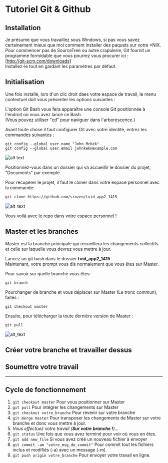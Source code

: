 # Tutoriel Git & Github

## Installation
Je présume que vous travaillez sous Windows, si pas vous savez certainement mieux que moi comment installer des paquets sur votre \*NIX.
Pour commencer pas de SourceTree ou autre crapulerie, Git fournit un programme formidable que vous pourrez vous procurer ici :  
[http://git-scm.com/downloads]  
Installez-le tout en gardant les paramètres par défaut.

## Initialisation
Une fois installé, lors d'un clic droit daes votre espace de travail, le menu contextuel doit vous présenter les options suivantes :  

L'option Git Bash vous fera apparaître une console Git positionnée à l'endroit où vous avez lancé ce Bash.  
(Vous pouvez utiliser "cd" pour naviguer dans l'arborescence.)   

Avant toute chose il faut configurer Git avec votre identité, entrez les commandes suivantes : 

    git config --global user.name "John McKek"
	git config --global user.email johnkek@example.com

![alt text](https://github.com/srozen/tvid_app2_1415/blob/work_srozen/images/gitconfig.PNG)

Positionnez-vous dans un dossier qui va accueillir le dossier du projet, "Documents" par exemple.  

Pour récupèrer le projet, il faut le cloner dans votre espace personnel avec la commande:   

    git clone https://github.com/srozen/tvid_app2_1415

![alt_text](https://github.com/srozen/tvid_app2_1415/blob/work_srozen/images/gitclone.PNG)

Vous voilà avec le repo dans votre espace personnel !

## Master et les branches

Master est la branche principale qui recueillera les changements collectifs
et celle sur laquelle vous devrez vous mettre à jour.   

Lancez un git bash dans le dossier __tvid_app2_1415__ .   
Maintenant, votre prompt vous dis normalement que vous êtes sur Master.   

Pour savoir sur quelle branche vous êtes:

    git branch

Pourchanger de branche et vous déplacer sur Master (Le tronc commun), faites :   
    
	git checkout master

Ensuite, pour télécharger la toute dernière version de Master :   
    
	git pull

![alt_text](https://github.com/srozen/tvid_app2_1415/blob/work_srozen/images/gitupdate.PNG)

## Créer votre branche et travailler dessus
## Soumettre votre travail
--------------------------
## Cycle de fonctionnement
1. `git checkout master` Pour vous positionner sur Master
2. `git pull` Pour intégrer les changements sur Master
3. `git checkout votre_branche` Pour revenir sur votre branche
4. `git merge master` Pour transposer les changements de Master sur votre
branche et donc vous mettre à jour.
5. *Vous effectuez votre travail (**Sur votre branche !**)*...
6. `git status` Une fois que vous avez terminé pour voir où vous en êtes.
7. `git add new_file` Si vous avez créé un nouveau fichier à envoyer
8. `git commit -am "votre_msg_de_commit"` Pour commit tout les fichiers
inclus et modifiés (-a) avec un message (-m).
9. `git push origin votre_branche` Pour envoyer votre travail en ligne.
